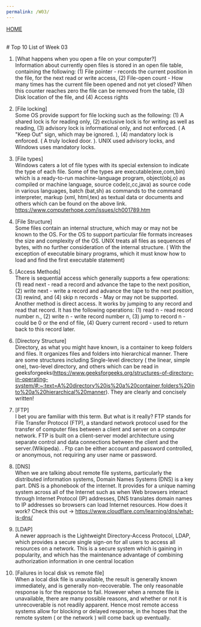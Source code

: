 ```yaml
---
permalink: /W03/
---
```

[HOME](../)

<br>
# Top 10 List of Week 03

1. [What happens when you open a file on your computer?]<br>
Information about currently open files is stored in an open file table, containing the following: (1) File pointer - records the current position in the file, for the next read or write access, (2) File-open count - How many times has the current file been opened and not yet closed? When this counter reaches zero the file can be removed from the table, (3) Disk location of the file, and (4) Access rights

2. [File locking]<br>
Some OS provide support for file locking such as the following: (1) A shared lock is for reading only, (2) exclusive lock is for writing as well as reading, (3) advisory lock is informational only, and not enforced. ( A "Keep Out" sign, which may be ignored. ), (4) mandatory lock is enforced. ( A truly locked door. ).
UNIX used advisory locks, and Windows uses mandatory locks.

3. [File types]<br>
Windows caters a lot of file types with its special extension to indicate the type of each file. Some of the types are executable(exe,com,bin) which is a  ready-to-run machine-language program, object(obj,o) as compiled or machine language, source code(c,cc,java) as source code in various languages, batch (bat,sh) as commands to the command interpreter, markup (xml, html,tex) as textual data or documents and others which can be found on the above link. https://www.computerhope.com/issues/ch001789.htm

4. [File Structure]<br>
Some files contain an internal structure, which may or may not be known to the OS. For the OS to support particular file formats increases the size and complexity of the OS. UNIX treats all files as sequences of bytes, with no further consideration of the internal structure. ( With the exception of executable binary programs, which it must know how to load and find the first executable statement)

5. [Access Methods]<br>
 There is sequential access which generally supports a few operations: (1) read next - read a record and advance the tape to the next position,(2) write next - write a record and advance the tape to the next position, (3) rewind, and (4) skip n records - May or may not be supported.
Another method is direct access. It works by jumping to any record and read that record. It has the following operations: (1) read n - read record number n., (2) write n - write record number n, (3) jump to record n - could be 0 or the end of file, (4) Query current record - used to return back to this record later.

6. [Directory Structure]<br>
Directory, as what you might have known, is a container to keep folders and files. It organizes files and folders into hierarchical manner. There are some structures including Single-level directory ( the linear, simple one), two-level directory, and others which can be read in geeksforgeeks(https://www.geeksforgeeks.org/structures-of-directory-in-operating-system/#:~:text=A%20directory%20is%20a%20container,folders%20into%20a%20hierarchical%20manner). They are clearly and concisely written! 

7. [FTP]<br>
I bet you are familiar with this term. But what is it really? FTP stands for File Transfer Protocol (FTP), a standard network protocol used for the transfer of computer files between a client and server on a computer network.  FTP is built on a client-server model architecture using separate control and data connections between the client and the server.(Wikipeda). . Ftp can be either account and password controlled, or anonymous, not requiring any user name or password.

8. [DNS]<br>
When we are talking about remote file systems, particularly the distributed information systems, Domain Names Systems (DNS) is a key part. DNS is a phonebook of the internet. It provides for a unique naming system across all of the Internet such as  when Web browsers interact through Internet Protocol (IP) addresses, DNS translates domain names to IP addresses so browsers can load Internet resources. How does it work? Check this out -> https://www.cloudflare.com/learning/dns/what-is-dns/

9. [LDAP]<br>
A newer approach is the Lightweight Directory-Access Protocol, LDAP, which provides a secure single sign-on for all users to access all resources on a network. This is a secure system which is gaining in popularity, and which has the maintenance advantage of combining authorization information in one central location

10. [Failures in local disk vs remote file]<br>
When a local disk file is unavailable, the result is generally known immediately, and is generally non-recoverable. The only reasonable response is for the response to fail. However when a remote file is unavailable, there are many possible reasons, and whether or not it is unrecoverable is not readily apparent. Hence most remote access systems allow for blocking or delayed response, in the hopes that the remote system ( or the network ) will come back up eventually.
